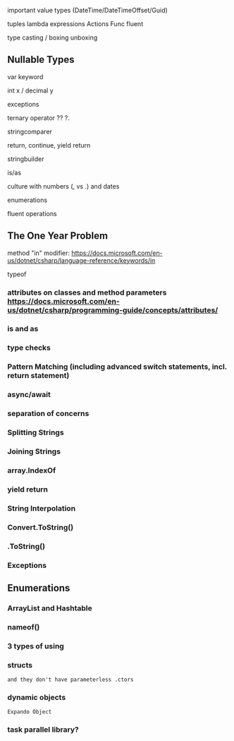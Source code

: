 important value types (DateTime/DateTimeOffset/Guid)

tuples
lambda expressions
Actions
Func
fluent

type casting / boxing unboxing

## Nullable Types

var keyword

int x / decimal y

exceptions

ternary operator
??
?.

stringcomparer

return, continue, yield return

stringbuilder

is/as

culture with numbers (, vs .) and dates

enumerations

fluent operations

## The One Year Problem

method "in" modifier: https://docs.microsoft.com/en-us/dotnet/csharp/language-reference/keywords/in

typeof

### attributes on classes and method parameters https://docs.microsoft.com/en-us/dotnet/csharp/programming-guide/concepts/attributes/

### is and as

### type checks

### Pattern Matching \(including advanced switch statements, incl. return statement\)

### async/await

### separation of concerns

### Splitting Strings

### Joining Strings

### array.IndexOf

### yield return

### String Interpolation

### Convert.ToString()

### .ToString()

### Exceptions

## Enumerations

### ArrayList and Hashtable

### nameof()

### 3 types of using

### structs
    and they don't have parameterless .ctors

### dynamic objects
    Expando Object

### task parallel library?
